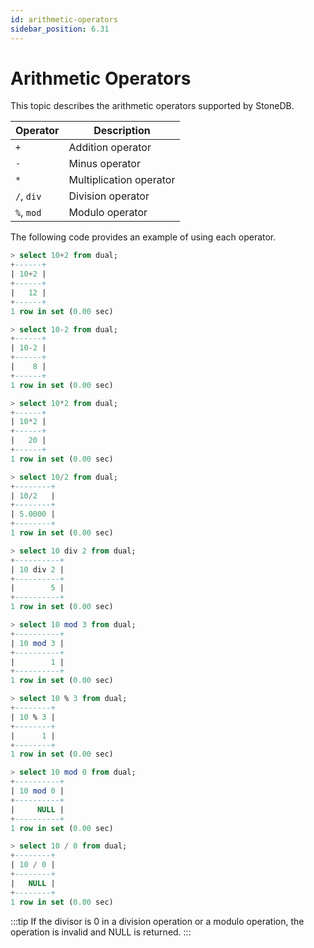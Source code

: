```yaml
---
id: arithmetic-operators
sidebar_position: 6.31
---
```


# Arithmetic Operators

This topic describes the arithmetic operators supported by StoneDB.

| **Operator** | **Description** |
| --- | --- |
| `+` | Addition operator |
| `-` | Minus operator |
| `*` | Multiplication operator |
| `/`, `div` | Division operator |
| `%`, `mod` | Modulo operator |

The following code provides an example of using each operator.

```sql
> select 10+2 from dual;
+------+
| 10+2 |
+------+
|   12 |
+------+
1 row in set (0.00 sec)

> select 10-2 from dual;
+------+
| 10-2 |
+------+
|    8 |
+------+
1 row in set (0.00 sec)

> select 10*2 from dual;
+------+
| 10*2 |
+------+
|   20 |
+------+
1 row in set (0.00 sec)

> select 10/2 from dual;
+--------+
| 10/2   |
+--------+
| 5.0000 |
+--------+
1 row in set (0.00 sec)

> select 10 div 2 from dual;
+----------+
| 10 div 2 |
+----------+
|        5 |
+----------+
1 row in set (0.00 sec)

> select 10 mod 3 from dual;
+----------+
| 10 mod 3 |
+----------+
|        1 |
+----------+
1 row in set (0.00 sec)

> select 10 % 3 from dual;
+--------+
| 10 % 3 |
+--------+
|      1 |
+--------+
1 row in set (0.00 sec)

> select 10 mod 0 from dual;
+----------+
| 10 mod 0 |
+----------+
|     NULL |
+----------+
1 row in set (0.00 sec)

> select 10 / 0 from dual;  
+--------+
| 10 / 0 |
+--------+
|   NULL |
+--------+
1 row in set (0.00 sec)
```
:::tip
If the divisor is 0 in a division operation or a modulo operation, the operation is invalid and NULL is returned.
:::
